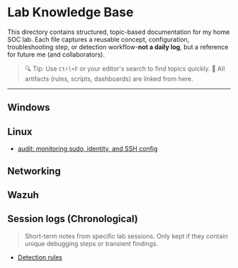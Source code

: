 # Lab Knowledge Base

This directory contains structured, topic-based documentation for my home SOC lab.
Each file captures a reusable concept, configuration, troubleshooting step, or detection workflow-**not a daily log**, but a reference for future me (and collaborators).

> 🔍 Tip: Use `Ctrl+F` or your editor's search to find topics quickly.
> 📁 All artifacts (rules, scripts, dashboards) are linked from here.

---

## Windows

## Linux
- [audit: monitoring sudo, identity, and SSH config](https://github.com/martinsaf/home-soc/blob/main/04-notes/linux/auditd-config.md)
## Networking

## Wazuh

## Session logs (Chronological)
> Short-term notes from specific lab sessions. Only kept if they contain unique debugging steps or transient findings.
- [Detection rules](https://github.com/martinsaf/home-soc/tree/main/01-wazuh/local_rules)

